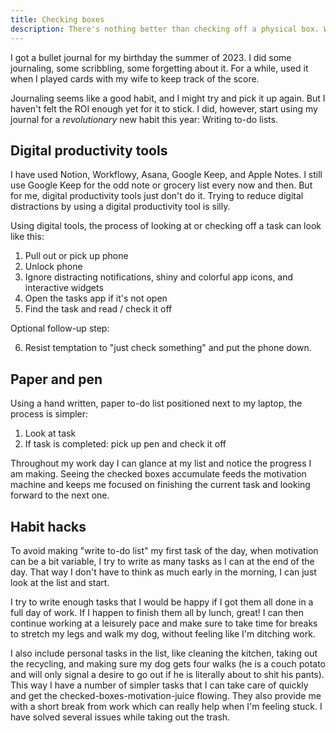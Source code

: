 ```yaml
---
title: Checking boxes
description: There's nothing better than checking off a physical box. With a pen. On paper.
---
```


I got a bullet journal for my birthday the summer of 2023. I did some journaling, some scribbling, some forgetting about it. For a while, used it when I played cards with my wife to keep track of the score.

Journaling seems like a good habit, and I might try and pick it up again. But I haven't felt the ROI enough yet for it to stick. I did, however, start using my journal for a *revolutionary* new habit this year: Writing to-do lists.

## Digital productivity tools
I have used Notion, Workflowy, Asana, Google Keep, and Apple Notes. I still use Google Keep for the odd note or grocery list every now and then. But for me, digital productivity tools just don't do it. Trying to reduce digital distractions by using a digital productivity tool is silly.

Using digital tools, the process of looking at or checking off a task can look like this:

1. Pull out or pick up phone
2. Unlock phone
3. Ignore distracting notifications, shiny and colorful app icons, and interactive widgets
4. Open the tasks app if it's not open
5. Find the task and read / check it off

Optional follow-up step:

6. Resist temptation to "just check something" and put the phone down.

## Paper and pen

Using a hand written, paper to-do list positioned next to my laptop, the process is simpler:

1. Look at task
2. If task is completed: pick up pen and check it off

Throughout my work day I can glance at my list and notice the progress I am making. Seeing the checked boxes accumulate feeds the motivation machine and keeps me focused on finishing the current task and looking forward to the next one.

## Habit hacks
To avoid making "write to-do list" my first task of the day, when motivation can be a bit variable, I try to write as many tasks as I can at the end of the day. That way I don't have to think as much early in the morning, I can just look at the list and start.

I try to write enough tasks that I would be happy if I got them all done in a full day of work. If I happen to finish them all by lunch, great! I can then continue working at a leisurely pace and make sure to take time for breaks to stretch my legs and walk my dog, without feeling like I'm ditching work.

I also include personal tasks in the list, like cleaning the kitchen, taking out the recycling, and making sure my dog gets four walks (he is a couch potato and will only signal a desire to go out if he is literally about to shit his pants). This way I have a number of simpler tasks that I can take care of quickly and get the checked-boxes-motivation-juice flowing. They also provide me with a short break from work which can really help when I'm feeling stuck. I have solved several issues while taking out the trash.
